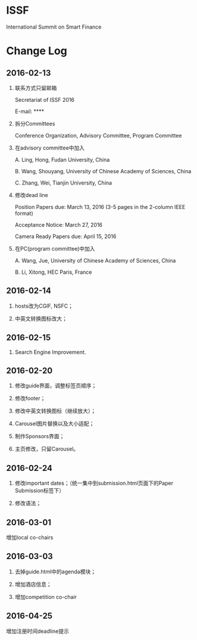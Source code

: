 # ISSF
International Summit on Smart Finance

# Change Log

## 2016-02-13

1. 联系方式只留邮箱

	Secretariat of ISSF 2016
	
	E-mail: ****

2. 拆分Committees

	Conference Organization, Advisory Committee, Program Committee

3. 在advisory committee中加入

	A. Ling, Hong, Fudan University, China
	
	B. Wang, Shouyang, University of Chinese Academy of Sciences, China
	
	C. Zhang, Wei, Tianjin University, China

4. 修改dead line

	Position Papers due: March 13, 2016 (3-5 pages in the 2-column IEEE format)
	
	Acceptance Notice: March 27, 2016
	
	Camera Ready Papers due: April 15, 2016
	
5. 在PC(program committee)中加入

	A. Wang, Jue, University of Chinese Academy of Sciences, China
		
	B. Li, Xitong, HEC Paris, France

## 2016-02-14

1. hosts改为CGIF, NSFC；

2. 中英文转换图标改大；

## 2016-02-15 

1. Search Engine Improvement.

## 2016-02-20

1. 修改guide界面，调整标签页顺序；

2. 修改footer；

3. 修改中英文转换图标（继续放大）；

4. Carousel图片替换以及大小适配；

5. 制作Sponsors界面；

6. 主页修改，只留Carousel。

## 2016-02-24

1. 修改important dates；（统一集中到submission.html页面下的Paper Submission标签下）

2. 修改语法；

## 2016-03-01

增加local co-chairs

## 2016-03-03

1. 去掉guide.html中的agenda模块；

2. 增加酒店信息；

3. 增加competition co-chair

## 2016-04-25

增加注册时间deadline提示
